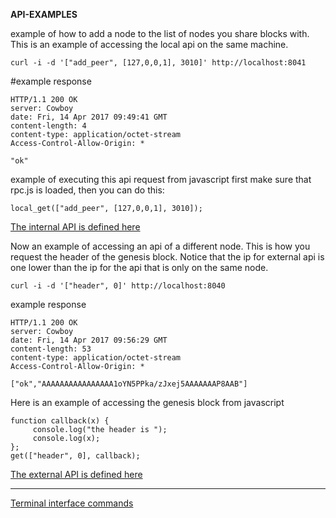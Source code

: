 **API-EXAMPLES**

example of how to add a node to the list of nodes you share blocks with.
This is an example of accessing the local api on the same machine.

```
curl -i -d '["add_peer", [127,0,0,1], 3010]' http://localhost:8041
```

#example response

```
HTTP/1.1 200 OK
server: Cowboy
date: Fri, 14 Apr 2017 09:49:41 GMT
content-length: 4
content-type: application/octet-stream
Access-Control-Allow-Origin: *

"ok"
```

example of executing this api request from javascript
first make sure that rpc.js is loaded, then you can do this:

```
local_get(["add_peer", [127,0,0,1], 3010]);
```
[The internal API is defined here](../../../aeternity/testnet/blob/master/src/networking/internal_handler.erl)


Now an example of accessing an api of a different node.
This is how you request the header of the genesis block.
Notice that the ip for external api is one lower than the ip for the api
that is only on the same node.

```
curl -i -d '["header", 0]' http://localhost:8040
```

example response

```
HTTP/1.1 200 OK
server: Cowboy
date: Fri, 14 Apr 2017 09:56:29 GMT
content-length: 53
content-type: application/octet-stream
Access-Control-Allow-Origin: *

["ok","AAAAAAAAAAAAAAAA1oYN5PPka/zJxej5AAAAAAAP8AAB"]
```

Here is an example of accessing the genesis block from javascript

```
function callback(x) {
	 console.log("the header is ");
	 console.log(x);
};
get(["header", 0], callback);
```

[The external API is defined here](../../../aeternity/testnet/blob/master/src/networking/handler.erl)

***
[Terminal interface commands](Terminal-interface-commands)